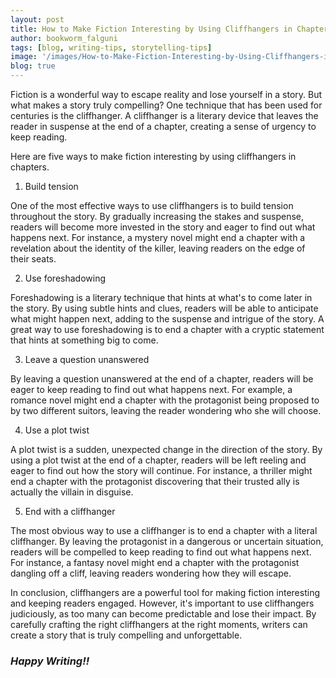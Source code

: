 ```yaml
---
layout: post
title: How to Make Fiction Interesting by Using Cliffhangers in Chapters
author: bookworm_falguni
tags: [blog, writing-tips, storytelling-tips]
image: '/images/How-to-Make-Fiction-Interesting-by-Using-Cliffhangers-in-Chapters.png'
blog: true
---
```

Fiction is a wonderful way to escape reality and lose yourself in a story. But what makes a story truly compelling? One technique that has been used for centuries is the cliffhanger. A cliffhanger is a literary device that leaves the reader in suspense at the end of a chapter, creating a sense of urgency to keep reading. 

Here are five ways to make fiction interesting by using cliffhangers in chapters.

1. Build tension

One of the most effective ways to use cliffhangers is to build tension throughout the story. By gradually increasing the stakes and suspense, readers will become more invested in the story and eager to find out what happens next. For instance, a mystery novel might end a chapter with a revelation about the identity of the killer, leaving readers on the edge of their seats.

2. Use foreshadowing

Foreshadowing is a literary technique that hints at what's to come later in the story. By using subtle hints and clues, readers will be able to anticipate what might happen next, adding to the suspense and intrigue of the story. A great way to use foreshadowing is to end a chapter with a cryptic statement that hints at something big to come.

3. Leave a question unanswered

By leaving a question unanswered at the end of a chapter, readers will be eager to keep reading to find out what happens next. For example, a romance novel might end a chapter with the protagonist being proposed to by two different suitors, leaving the reader wondering who she will choose.

4. Use a plot twist

A plot twist is a sudden, unexpected change in the direction of the story. By using a plot twist at the end of a chapter, readers will be left reeling and eager to find out how the story will continue. For instance, a thriller might end a chapter with the protagonist discovering that their trusted ally is actually the villain in disguise.

5. End with a cliffhanger

The most obvious way to use a cliffhanger is to end a chapter with a literal cliffhanger. By leaving the protagonist in a dangerous or uncertain situation, readers will be compelled to keep reading to find out what happens next. For instance, a fantasy novel might end a chapter with the protagonist dangling off a cliff, leaving readers wondering how they will escape.

In conclusion, cliffhangers are a powerful tool for making fiction interesting and keeping readers engaged. However, it's important to use cliffhangers judiciously, as too many can become predictable and lose their impact. By carefully crafting the right cliffhangers at the right moments, writers can create a story that is truly compelling and unforgettable.

### ***Happy Writing!!***

